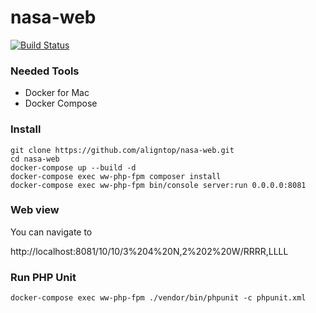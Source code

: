 # nasa-web

[![Build Status](https://travis-ci.com/aligntop/nasa-web.svg?branch=master)](https://travis-ci.com/aligntop/nasa-web)

### Needed Tools
- Docker for Mac
- Docker Compose

### Install
```
git clone https://github.com/aligntop/nasa-web.git
cd nasa-web
docker-compose up --build -d
docker-compose exec ww-php-fpm composer install
docker-compose exec ww-php-fpm bin/console server:run 0.0.0.0:8081
```

### Web view
You can navigate to

http://localhost:8081/10/10/3%204%20N,2%202%20W/RRRR,LLLL

### Run PHP Unit
```
docker-compose exec ww-php-fpm ./vendor/bin/phpunit -c phpunit.xml
```


